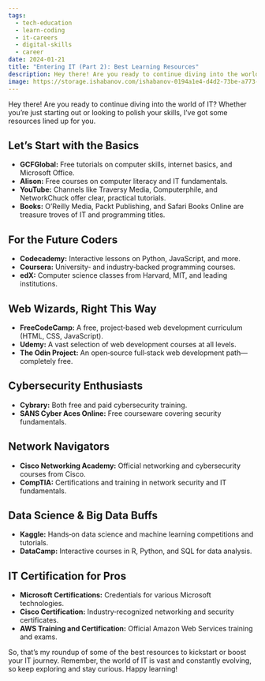```yaml
---
tags:
  - tech-education
  - learn-coding
  - it-careers
  - digital-skills
  - career
date: 2024-01-21
title: "Entering IT (Part 2): Best Learning Resources"
description: Hey there! Are you ready to continue diving into the world of IT? Whether you’re just starting out or looking to polish your skills, I’ve got some resources lined up for you.
image: https://storage.ishabanov.com/ishabanov-0194a1e4-d4d2-73be-a773-809a8c58a186/media/j0YQaFf7wCdEimbaV7sDq351Pxdir2GJjPxlbUy2.jpg
---
```


Hey there! Are you ready to continue diving into the world of IT? Whether you’re just starting out or looking to polish your skills, I’ve got some resources lined up for you.

## Let’s Start with the Basics

- **GCFGlobal:** Free tutorials on computer skills, internet basics, and Microsoft Office.
- **Alison:** Free courses on computer literacy and IT fundamentals.
- **YouTube:** Channels like Traversy Media, Computerphile, and NetworkChuck offer clear, practical tutorials.
- **Books:** O’Reilly Media, Packt Publishing, and Safari Books Online are treasure troves of IT and programming titles.

## For the Future Coders

- **Codecademy:** Interactive lessons on Python, JavaScript, and more.
- **Coursera:** University‑ and industry‑backed programming courses.
- **edX:** Computer science classes from Harvard, MIT, and leading institutions.

## Web Wizards, Right This Way

- **FreeCodeCamp:** A free, project‑based web development curriculum (HTML, CSS, JavaScript).
- **Udemy:** A vast selection of web development courses at all levels.
- **The Odin Project:** An open‑source full‑stack web development path—completely free.

## Cybersecurity Enthusiasts

- **Cybrary:** Both free and paid cybersecurity training.
- **SANS Cyber Aces Online:** Free courseware covering security fundamentals.

## Network Navigators

- **Cisco Networking Academy:** Official networking and cybersecurity courses from Cisco.
- **CompTIA:** Certifications and training in network security and IT fundamentals.

## Data Science & Big Data Buffs

- **Kaggle:** Hands‑on data science and machine learning competitions and tutorials.
- **DataCamp:** Interactive courses in R, Python, and SQL for data analysis.

## IT Certification for Pros

- **Microsoft Certifications:** Credentials for various Microsoft technologies.
- **Cisco Certification:** Industry‑recognized networking and security certificates.
- **AWS Training and Certification:** Official Amazon Web Services training and exams.

So, that’s my roundup of some of the best resources to kickstart or boost your IT journey. Remember, the world of IT is vast and constantly evolving, so keep exploring and stay curious. Happy learning!

